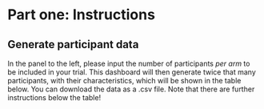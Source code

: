 # Part one: Instructions

## Generate participant data

In the panel to the left, please input the number of participants *per arm* to be included in your trial. This dashboard will then generate twice that many participants, with their characteristics, which will be shown in the table below. You can download the data as a .csv file. Note that there are further instructions below the table!
